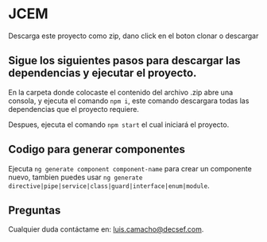 # JCEM

Descarga este proyecto como zip, dano click en el boton clonar o descargar

## Sigue los siguientes pasos para descargar las dependencias y ejecutar el proyecto.

En la carpeta donde colocaste el contenido del archivo .zip abre una consola, y ejecuta el comando `npm i`, este comando descargara todas las dependencias que el proyecto requiere.

Despues, ejecuta el comando `npm start` el cual iniciará el proyecto.

## Codigo para generar componentes

Ejecuta `ng generate component component-name` para crear un componente nuevo,
tambien puedes usar `ng generate directive|pipe|service|class|guard|interface|enum|module`.

## Preguntas

Cualquier duda contáctame en: [luis.camacho@decsef.com](mailto:luis.camacho@decsef.com).